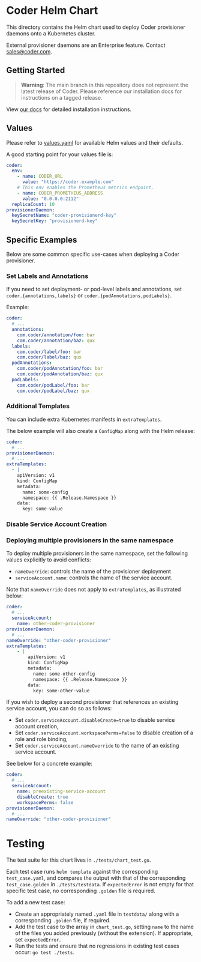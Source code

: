 # Coder Helm Chart

This directory contains the Helm chart used to deploy Coder provisioner daemons onto a Kubernetes
cluster.

External provisioner daemons are an Enterprise feature. Contact sales@coder.com.

## Getting Started

> **Warning**: The main branch in this repository does not represent the
> latest release of Coder. Please reference our installation docs for
> instructions on a tagged release.

View
[our docs](https://coder.com/docs/admin/provisioners)
for detailed installation instructions.

## Values

Please refer to [values.yaml](values.yaml) for available Helm values and their
defaults.

A good starting point for your values file is:

```yaml
coder:
  env:
    - name: CODER_URL
      value: "https://coder.example.com"
    # This env enables the Prometheus metrics endpoint.
    - name: CODER_PROMETHEUS_ADDRESS
      value: "0.0.0.0:2112"
  replicaCount: 10
provisionerDaemon:
  keySecretName: "coder-provisionerd-key"
  keySecretKey: "provisionerd-key"
```

## Specific Examples

Below are some common specific use-cases when deploying a Coder provisioner.

### Set Labels and Annotations

If you need to set deployment- or pod-level labels and annotations, set `coder.{annotations,labels}` or `coder.{podAnnotations,podLabels}`.

Example:

```yaml
coder:
  # ...
  annotations:
    com.coder/annotation/foo: bar
    com.coder/annotation/baz: qux
  labels:
    com.coder/label/foo: bar
    com.coder/label/baz: qux
  podAnnotations:
    com.coder/podAnnotation/foo: bar
    com.coder/podAnnotation/baz: qux
  podLabels:
    com.coder/podLabel/foo: bar
    com.coder/podLabel/baz: qux
```

### Additional Templates

You can include extra Kubernetes manifests in `extraTemplates`.

The below example will also create a `ConfigMap` along with the Helm release:

```yaml
coder:
  # ...
provisionerDaemon:
  # ...
extraTemplates:
  - |
    apiVersion: v1
    kind: ConfigMap
    metadata:
      name: some-config
      namespace: {{ .Release.Namespace }}
    data:
      key: some-value
```

### Disable Service Account Creation

### Deploying multiple provisioners in the same namespace

To deploy multiple provisioners in the same namespace, set the following values explicitly to avoid conflicts:

- `nameOverride`: controls the name of the provisioner deployment
- `serviceAccount.name`: controls the name of the service account.

Note that `nameOverride` does not apply to `extraTemplates`, as illustrated below:

```yaml
coder:
  # ...
  serviceAccount:
    name: other-coder-provisioner
provisionerDaemon:
  # ...
nameOverride: "other-coder-provisioner"
extraTemplates:
	- |
		apiVersion: v1
		kind: ConfigMap
		metadata:
		  name: some-other-config
		  namespace: {{ .Release.Namespace }}
		data:
		  key: some-other-value
```

If you wish to deploy a second provisioner that references an existing service account, you can do so as follows:

- Set `coder.serviceAccount.disableCreate=true` to disable service account creation,
- Set `coder.serviceAccount.workspacePerms=false` to disable creation of a role and role binding,
- Set `coder.serviceAccount.nameOverride` to the name of an existing service account.

See below for a concrete example:

```yaml
coder:
  # ...
  serviceAccount:
    name: preexisting-service-account
    disableCreate: true
    workspacePerms: false
provisionerDaemon:
  # ...
nameOverride: "other-coder-provisioner"
```

# Testing

The test suite for this chart lives in `./tests/chart_test.go`.

Each test case runs `helm template` against the corresponding `test_case.yaml`, and compares the output with that of the corresponding `test_case.golden` in `./tests/testdata`.
If `expectedError` is not empty for that specific test case, no corresponding `.golden` file is required.

To add a new test case:

- Create an appropriately named `.yaml` file in `testdata/` along with a corresponding `.golden` file, if required.
- Add the test case to the array in `chart_test.go`, setting `name` to the name of the files you added previously (without the extension). If appropriate, set `expectedError`.
- Run the tests and ensure that no regressions in existing test cases occur: `go test ./tests`.
